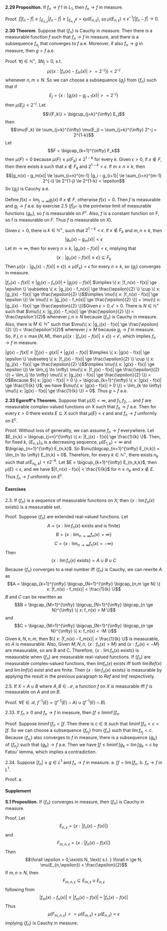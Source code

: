 **2.29 Proposition.** If $f_n \rightarrow f$ f in $L_1$, then $f_n \rightarrow f$ in measure.

Proof. $\int |f_n - f| \ge \int_{E_{n,\epsilon}} |f_n - f| \ge \int_{E_{n,\epsilon}} \epsilon = \epsilon \mu(E_{n,\epsilon})$, so $\mu(E_{n,\epsilon}) \le \epsilon^{-1} \int |f_n - f| \rightarrow 0$.


**2.30 Theorem**. Suppose that $\{f_n\}$ is Cauchy in measure. Then there is a measurable function $f$ such that $f_n \rightarrow f$ in measure, and there is a subsequence ${f_{n_j}}$ that converges to $f$ a.e. Moreover, if also $f_n \rightarrow g$ in measure, then $g= f$ a.e.

Proof. $\forall j \in \mathbb N^+$, $\exists N_j > 0$, s.t.$$\mu(\{ x: |f_n(x) - f_m(x)| >= 2^{-j} \}) < 2^{-j}$$whenever $n,m \ge N$.
So we can choose a subsequence $\{g_j\}$ from $\{f_n\}$ such that if $$E_j = \{ x: |g_j(x) - g_{j+1}(x)| >= 2^{-j} \}$$then $\mu(E_j) < 2^{-j}$. 
Let $$\{F_k\} = \bigcup_{j=k}^{\infty} E_j$$then $$\mu(F_k) \le \sum_{j=k}^{\infty} \mu(E_j) = \sum_{j=k}^{\infty} 2^-j = 2^{1-k}$$Let $$F = \bigcap_{k=1}^{\infty} F_k$$then $\mu(F) = 0$ because $\mu(F) \le \mu(F_k) \le 2^{1-k}$ for every $k$.
Given $\epsilon > 0$, if $x \notin F$, then there exists $k$ such that $x \notin F_k$ and $2^{1-k} < \epsilon$. If $m \ge n \ge k$, then$$|g_n(x) - g_m(x)| \le \sum_{i=n}^{m-1} |g_i - g_{i+1}| \le \sum_{i=n}^{m-1} 2^{-i} \le 2^{1-j} \le 2^{1-k} < \epsilon$$So $\{g_j\}$ is Cauchy a.e.

Define $f(x) = \lim_{j \to \infty} g_j(x)$ if $x \notin F$, otherwise $f(x) = 0$. Then $f$ is measurable and $g_j \rightarrow f$ a.e. by exercise 2.5 ($f|_{F^c}$ is the pointwise limit of measurable functions $\{g_n\}$, so $f$ is measurable on $F^c$. Also, $f$ is a constant function on F, so f is measurable on $F$. Thus $f$ is measurable on $X$).

Given $\epsilon > 0$, there is $k \in \mathbb N^+$, such that $2^{1-k} < \epsilon$. If $x \notin F_k$ and $m,n \ge k$, then $$|g_n(x) - g_m(x)| < \epsilon$$Let $m \rightarrow \infty$, then for every $n \ge k$, $|g_n(x) - f(x)| < \epsilon$, implying that $$\{ x: |g_n(x) - f(x)| \ge \epsilon \} \subseteq F_k$$Then $\mu(\{ x: |g_n(x) - f(x)| \ge \epsilon \}) \le \mu(F_k) < \epsilon$ for every $n \ge k$, so $\{g_j\}$ converges in measure.

$|f_n(x) - f(x)| \le |g_j(x) - f_n(x)| + |g_j(x) - f(x)|$
$\implies \{ x: |f_n(x) - f(x)| \ge \epsilon \} \subseteq \{ x: |g_j(x) - f_n(x)| \ge \frac{\epsilon}{2} \} \cup \{ x: |g_j(x) - f(x)| \ge \frac{\epsilon}{2} \}$$\implies \mu(\{ x: |f_n(x) - f(x)| \ge \epsilon \}) \le \mu(\{ x: |g_j(x) - f_n(x)| \ge \frac{\epsilon}{2} \}) + \mu(\{ x: |g_j(x) - f(x)| \ge \frac{\epsilon}{2} \})$Given $\epsilon > 0, \epsilon' > 0$. There is $N \in \mathbb N^+$ such that $\mu(\{ x: |g_j(x) - f_n(x)| \ge \frac{\epsilon}{2} \}) < \frac{\epsilon'}{2}$ whenever $j,n \ge N$ because $\{f_n\}$ is Cauchy in measure. Also, there is $M \in \mathbb N^+$ such that $\mu(\{ x: |g_j(x) - f(x)| \ge \frac{\epsilon}{2} \}) < \frac{\epsilon'}{2}$ whenever $j \ge M$ because $g_j \rightarrow f$ in measure. So, if $j,n \ge \max(N,M)$, then $\mu(\{ x: |f_n(x) - f(x)| \ge \epsilon \}) < \epsilon'$, which implies $f_n \rightarrow f$ in measure.

$|g(x) - f(x)| \le |f_j(x) - g(x)| + |g_j(x) - f(x)|$
$\implies \{ x: |g(x) - f(x)| \ge \epsilon \} \subseteq \{ x: |f_j(x) - f(x)| \ge \frac{\epsilon}{2} \} \cup \{ x: |g_j(x) - f(x)| \ge \frac{\epsilon}{2} \}$$\implies \mu(\{ x: |g(x) - f(x)| \ge \epsilon \}) \le \lim_{j \to \infty} \mu(\{ x: |f_j(x) - f(x)| \ge \frac{\epsilon}{2} \}) + \lim_{j \to \infty} \mu(\{ x: |g_j(x) - f(x)| \ge \frac{\epsilon}{2} \}) = 0$Because $\{ x: |g(x) - f(x)| > 0 \} = \bigcup_{k=1}^{\infty} \{ x: |g(x) - f(x)| \ge \frac{1}{k} \}$, we have $\mu(\{ x: |g(x) - f(x)| > 0 \}) = \lim_{k \to \infty} \mu(\{ x: |g(x) - f(x)| \ge \frac{1}{k} \}) = 0$. Thus $g=f$ a.e.


**2.33 Egoroff's Theorem.** Suppose that $\mu(X)<\infty$, and $f_1,f_2,...$ and $f$ are mea­surable complex-valued functions on X such that $f_n \rightarrow f$ a.e. Then for every $\epsilon > 0$ there exists $E \subseteq X$ such that $\mu(E) < \epsilon$ and and $f_n \rightarrow f$ uniformly on $E^c$.

Proof. Without loss of generality, we can assume $f_n \rightarrow f$ everywhere. Let $E_{n,k} = \bigcup_{j=n}^{\infty} \{ x: |f_j(x) - f(x)| \ge \frac{1}{k} \}$. Then, for fixed $k$, $\{E_{n,k}\}_n$ is a decreasing sequence, $\mu(E_{1,k}) < \infty$ and $\bigcap_{n=1}^{\infty} E_{n,k}$. So $\mu(\bigcap_{n=1}^{\infty} E_{n,k}) = \lim_{n \to \infty} E_{n,k} = 0$. Therefore, for every $k \in \mathbb N^+$, there exists $n_k$ such that $\mu(E_{n_k,k}) < \epsilon 2^{-k}$. Let $E = \bigcup_{k=1}^{\infty} E_{n_k,k}$, then $\mu(E) < \epsilon$, and we have $|f_n(x) - f(x)| < \frac{1}{k}$ for $n \ge n_k$ and $x \notin E$. Thus $f_n \rightarrow f$ uniformly on $E^c$.


#### Exercises

2.3. If $\{f_n\}$ is a sequence of measurable functions on $X$, then $\{x: \lim f_n(x) \text{ exists}\}$ is a measurable set.

Proof. Suppose $\{f_n\}$ are extended real-valued functions. Let
$$A = \{x: \lim f_n(x) \text{ exists and is finite}\}$$
$$B = \{ x: \lim_{n \to \infty} f_n(x) = \infty \}$$
$$C = \{ x: \lim_{n \to \infty} f_n(x) = -\infty \}$$
Then
$$\{x: \lim f_n(x) \text{ exists}\} = A \cup B \cup C$$
Because $\{f_n\}$ converges to a real number iff $\{f_n\}$ is Cauchy, we can rewrite $A$ as
$$A = \bigcap_{k=1}^{\infty} \bigcup_{N=1}^{\infty} \bigcap_{n,m \ge N} \{ x: |f_n(x) - f_m(x)| < \frac{1}{k} \}$$
$B$ and $C$ can be rewritten as$$B = \bigcap_{M=1}^{\infty} \bigcup_{N=1}^{\infty} \bigcap_{n \ge N}^{\infty} \{ x: f_n(x) > M \}$$and$$C = \bigcap_{M=1}^{\infty} \bigcup_{N=1}^{\infty} \bigcap_{n \ge N}^{\infty} \{ x: f_n(x) < -M \}$$Given $k,N,n,m$, then $\{ x: |f_n(x) - f_m(x)| < \frac{1}{k} \}$ is measurable, so $A$ is measurable. Also, Given $M,N,n$, $\{ x: f_n(x) > M \}$ and $\{ x: f_n(x) < -M \}$ are measurable, so are B and C. Therefore, $\{x: \lim f_n(x) \text{ exists}\}$ is measurable when $\{f_n\}$ are measurable real-valued functions.
If $\{f_n\}$ are measurable complex-valued functions, then $lim f_n(x)$ exists iff both $\lim Ref(x)$ and $\lim Imf(x)$ exist and are finite. Then $\{x: \lim f_n(x) \text{ exists}\}$ is measurable by applying the result in the previous paragraph to $Ref$ and $Imf$ respectively.


2.5. If $X = A \cup B$ where $A,B \in \mathcal M$, a function $f$ on $X$ is measurable iff $f$ is measurable on $A$ and on $B$.

Proof. $\forall E \in \mathcal B$, $f^{-1}(E) = (f^{-1}(E) \cap A) \cup (f^{-1}(E) \cap B)$.


2.33. If $f_n \ge 0$ and $f_n \rightarrow f$ in measure, then $\int f \le \liminf \int f_n.$

Proof. Suppose $\liminf \int f_n < \int f$. Then there is $c \in \mathbb R$ such that $\liminf \int f_n < c < \int f$. So we can choose a subsequence $\{f_{n_j}\}$ from $\{f_n\}$ such that $\lim f_{n_j} < c$. Because $\{f_{n_j}\}$ also converges to $f$ in measure, there is a subsequence $\{g_k\}$ of $\{f_{n_j}\}$ such that $\{g_k\} \rightarrow f$ a.e. Then we have $\int f \le \liminf \int g_k = \lim \int g_k < c$ by Fatou' lemma, which implies a contradiction.

2.34. Suppose $|f_n| \le g \in L^1$ and $f_n \rightarrow f$ in measure.
	a. $\int f = \lim \int f_n.$
	b. $f_n \rightarrow f$ in $L^1.$

Proof.
a. 

#### Supplement
**S.1 Proposition.** If $\{f_n\}$ converges in measure, then $\{f_n\}$ is Cauchy in measure.

Proof. Let $$E_{n,\epsilon} = \{ x: |f_n(x) - f(x)| \}$$ and $$F_{m,n,\epsilon} = \{ x: |f_n(x) - f(x)| \}$$Then$$\forall \epsilon > 0,\exists N, \text{ s.t. } \forall n \ge N, \mu(E_{n,\epsilon}) < \frac{\epsilon}{2}$$If $m, n \ge N$, then $$F_{m,n,\epsilon} \subseteq E_{m,\epsilon} \cup E_{n,\epsilon}$$following from $$|f_m(x) - f_n(x)| \le |f_m(x) - f(x)| + |f_n(x) - f(x)|$$Thus$$\mu(F_{m,n,\epsilon}) <= \mu(E_{m,\epsilon}) + \mu(E_{n,\epsilon}) < \epsilon$$implying $\{f_n\}$ is Cauchy in measure.
